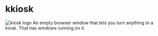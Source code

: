 # kkiosk
![kiosk logo](https://user-images.githubusercontent.com/82728993/134389287-970882d1-a7e0-43e0-abe4-7deeca23a380.png)
An empty browser window that lets you turn anything to a kiosk. That has windows running on it.
